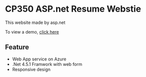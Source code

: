 # CP350 ASP.net Resume Webstie
This website made by asp.net

To view a demo, [click here](http://boh-personalresume.azurewebsites.net/)

## Feature
* Web App service on Azure
* .Net 4.5.1 Framwork with web form
* Responsive design
